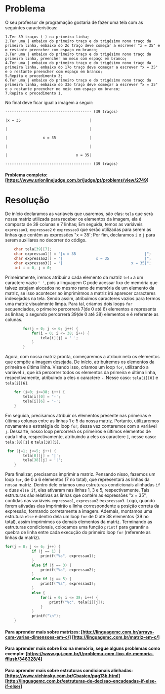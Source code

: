 # Problema
O seu professor de programação gostaria de fazer uma tela com as seguintes características:

    1.Ter 39 traços (-) na primeira linha;
    2.Ter uma | embaixo do primeiro traço e do trigésimo nono traço da primeira linha, embaixo do 2o traço deve começar a escrever "x = 35" e o restante preencher com espaço em branco;
    3.Ter uma | embaixo do primeiro traço e do trigésimo nono traço da primeira linha, preencher no meio com espaço em branco;
    4.Ter uma | embaixo do primeiro traço e do trigésimo nono traço da primeira linha, embaixo do 17o traço deve começar a escrever "x = 35" e o restante preencher com espaço em branco;
    5.Repita o procedimento 3;
    6.Ter uma | embaixo do primeiro traço e do trigésimo nono traço da primeira linha, embaixo do 33o traço deve começar a escrever "x = 35" e o restante preencher no meio com espaço em branco;
    7.Repita o procedimento 1.

No final deve ficar igual a imagem a seguir:
```
--------------------------------------- (39 traços)

|x = 35                               |

|                                     |

|                x = 35               |

|                                     |

|                               x = 35|

--------------------------------------- (39 traços)
```

#### Problema completo: [https://www.urionlinejudge.com.br/judge/pt/problems/view/2749]

# Resolução

De início declaramos as variáveis que usaremos, são elas: `tela` que será nossa matriz utilizada para receber os elementos da imagem, ela é composta de 39 colunas e 7 linhas; Em seguida, temos as variáveis `expressao1`, `expressao2` e `expressao3` que serão utilizadas para serem as linhas que contêm as expressões "x = 35'; Por fim, declaramos `i` e `j` para serem auxiliares no decorrer do código.
 
``` c
    char tela[39][7];
    char expressao1[] = "|x = 35                               |";
    char expressao2[] = "|               x = 35                |";
    char expressao3[] = "|                               x = 35|";
    int i = 0, j = 0;
```

Primeiramente, iremos atribuir a cada elemento da matriz `tela` a um caractere vazio `' '`, pois a linguagem C pode acessar lixo de memória que talvez estejam alocados no mesmo ramo de memória de um elemento da matriz, se isso acontecer ao imprimirmos a matriz irá aparecer caracteres indesejados na tela. Sendo assim, atribuimos caracteres vazios para termos uma matriz visualmente limpa. Para tal, criamos dois loops `for` sequenciados, o primeiro percorrerá 7(de 0 até 6) elementos e representa as linhas; o segundo percorrerá 39(de 0 até 38) elementos e é referente as colunas. 
``` c
        for(j = 0; j <= 6; j++) {
            for(i = 0; i <= 38; i++) { 
                tela[i][j] = ' ';
            }
        }
```
Agora, com nossa matriz pronta, começaremos a atribuir nela os elementos que compõe a imagem desejada. De início, atribuíremos os elementos da primeira e última linha. Visando isso, criamos um loop `for`, utilizando a variável `i`, que irá percorrer todos os elementos da primeira e última linha, respectivamente, atribuindo a eles o caractere `-`. Nesse caso: `tela[i][0]` e `tela[i][6]`.
``` c
    for (i=0; i<=38; i++) {
        tela[i][0] = '-';
        tela[i][6] = '-';
    }
```
Em seguida, precisamos atribuir os elementos presente nas primeiras e últimas colunas entre as linhas 1 e 5 da nossa matriz. Portanto, utilizaremos novamente a estratégia do loop `for`, dessa vez contaremos com a variável `j`. Dessarte, nosso loop percorrerá os primeiros e últimos elementos de cada linha, respectivamente, atribuindo a eles os caractere `|`, nesse caso: `tela:[0][1]` e `tela[38][5]`. 
``` c
 for (j=1; j<=5; j++) {
        tela[0][j] = '|';
        tela[38][j] = '|';
    }
``` 
Para finalizar, precisamos imprimir a matriz. Pensando nisso, fazemos um loop `for`, de 0 a 6 elementos (7 no total), que representará as linhas da nossa matriz. Dentro dele criamos uma estruturas condicionais alinhadas `if` e duas `else if`, elas ativaram nas linhas 1, 3 e 5, respectivamente. Tais estruturas são relativas as linhas que contêm as expressões "x = 35", contidas nas variáveis `expressao1`, `expressao2` e`expressao3`. Logo, quando forem ativadas elas imprimirão a linha correspondente a posição correta da expressão, formando corretamente a imagem.  Ademais, montamos uma estrutura `else` e dentro dela um loop `for` de 0 até 38 elementos (39 no total), assim imprimimos os demais elementos da matriz. Terminando as estruturas condicionais, colocamos uma função `printf` para garantir a quebra de linha entre cada execução do primeiro loop `for` (referente as linhas da matriz).
``` c
for(j = 0; j <= 6; j++) {
            if (j == 1) {
                printf("%s", expressao1);
            }
            else if (j == 3) {
                printf("%s", expressao2);
            }
            else if (j == 5) {
                printf("%s", expressao3);
            }
            else {
                for(i = 0; i <= 38; i++) {   
                    printf("%c", tela[i][j]);
                }
            }
            printf("\n");
    } 
``` 

#### Para aprender mais sobre matrizes: [http://linguagemc.com.br/arrays-com-varias-dimensoes-em-c/] [http://linguagemc.com.br/matriz-em-c/]
#### Para aprender mais sobre lixo na memória, segue alguns problemas como exemplo: [https://www.guj.com.br/t/problema-com-lixo-de-memoria-fflush/346328/4]
#### Para aprender mais sobre estruturas condicionais alinhadas: [https://www.vichinsky.com.br/Cbasico/pag13b.html] [http://linguagemc.com.br/estruturas-de-decisao-encadeadas-if-else-if-else/]


